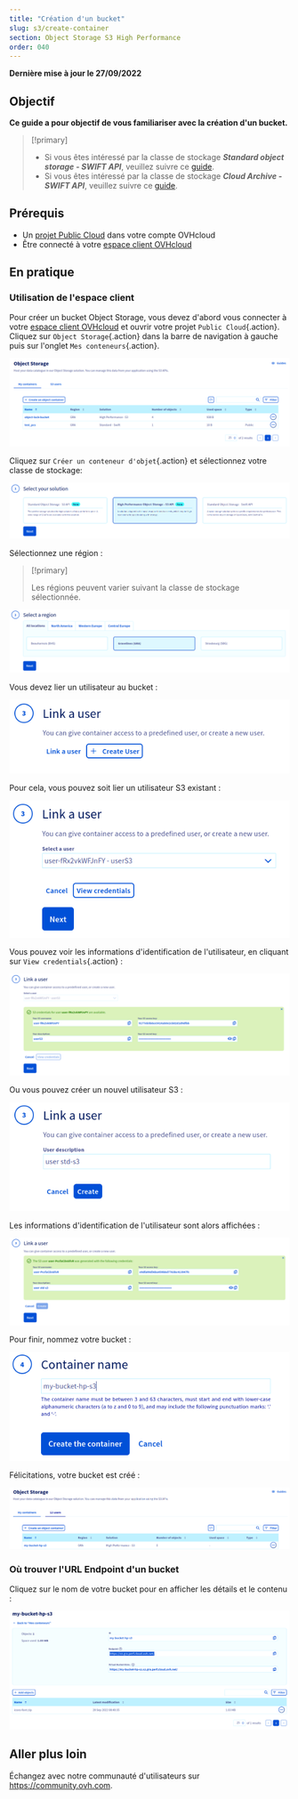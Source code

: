 ```yaml
---
title: "Création d'un bucket"
slug: s3/create-container
section: Object Storage S3 High Performance
order: 040
---
```


**Dernière mise à jour le 27/09/2022**

## Objectif

**Ce guide a pour objectif de vous familiariser avec la création d'un bucket.**

> [!primary]
>
> - Si vous êtes intéressé par la classe de stockage ***Standard object storage - SWIFT API***, veuillez suivre ce [guide](https://docs.ovh.com/fr/storage/pcs/creation-de-conteneur/).
> - Si vous êtes intéressé par la classe de stockage ***Cloud Archive - SWIFT API***, veuillez suivre ce [guide](https://docs.ovh.com/fr/storage/pca/creation-de-conteneur/).
>

## Prérequis

- Un [projet Public Cloud](https://www.ovhcloud.com/fr/public-cloud/) dans votre compte OVHcloud
- Être connecté à votre [espace client OVHcloud](https://www.ovh.com/auth/?action=gotomanager&from=https://www.ovh.com/fr/&ovhSubsidiary=fr)

## En pratique

### Utilisation de l'espace client

Pour créer un bucket Object Storage, vous devez d'abord vous connecter à votre [espace client OVHcloud](https://www.ovh.com/auth/?action=gotomanager&from=https://www.ovh.com/fr/&ovhSubsidiary=fr) et ouvrir votre projet `Public Cloud`{.action}. Cliquez sur `Object Storage`{.action} dans la barre de navigation à gauche puis sur l'onglet `Mes conteneurs`{.action}.

![My containers Dashboard](images/highperf-create-container-2022092808185322.png)

Cliquez sur `Créer un conteneur d'objet`{.action} et sélectionnez votre classe de stockage:

![Select your solution](images/highperf-create-container-20220928081750384.png)

Sélectionnez une région :

> [!primary]
>
> Les régions peuvent varier suivant la classe de stockage sélectionnée.
>

![Select a region](images/highperf-create-container-20220928082104424.png)

Vous devez lier un utilisateur au bucket :

![Link a user](images/highperf-create-container-20220928082210758.png)

Pour cela, vous pouvez soit lier un utilisateur S3 existant :

![Link a user](images/highperf-create-container-20220928082306958.png)

Vous pouvez voir les informations d'identification de l'utilisateur, en cliquant sur `View credentials`{.action} :

![view credentials](images/highperf-create-container-20220928082435427.png)

Ou vous pouvez créer un nouvel utilisateur S3 :

![Create S3 user](images/highperf-create-container-20220928082604314.png)

Les informations d'identification de l'utilisateur sont alors affichées :

![User created credentials](images/highperf-create-container-20220928082836834.png)

Pour finir, nommez votre bucket :

![Container name](images/highperf-create-container-20220928082938155.png)

Félicitations, votre bucket est créé :

![Result](images/highperf-create-container-20220928083209650.png)

### Où trouver l'URL Endpoint d'un bucket

Cliquez sur le nom de votre bucket pour en afficher les détails et le contenu :

![Bucket details](images/highperf-create-container-20220928091433895.png)

## Aller plus loin

Échangez avec notre communauté d'utilisateurs sur <https://community.ovh.com>.
